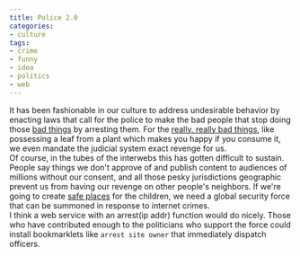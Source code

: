 ```yaml
---
title: Police 2.0
categories:
- culture
tags:
- crime
- funny
- idea
- politics
- web
---
```


It has been fashionable in our culture to address undesirable behavior by enacting laws that call for the police to make the bad people that stop doing those [bad things][1] by arresting them.  For the [really, really bad things][2], like possessing a leaf from a plant which makes you happy if you consume it, we even mandate the judicial system exact revenge for us.  
Of course, in the tubes of the interwebs this has gotten difficult to sustain.  People say things we don't approve of and publish content to audiences of millions without our consent, and all those pesky jurisdictions geographic prevent us from having our revenge on other people's neighbors.  If we're going to create [safe places][3] for the children, we need a global security force that can be summoned in response to internet crimes.  
I think a web service with an arrest(ip addr) function would do nicely.  Those who have contributed enough to the politicians who support the force could install bookmarklets like `arrest site owner` that immediately dispatch officers.

   [1]: http://www.usatoday.com/tech/webguide/internetlife/2004-03-29-child-self-porn_x.htm
   [2]: http://www.talkleft.com/story/2007/1/16/14124/1795
   [3]: http://biz.yahoo.com/prnews/070129/nym186.html

